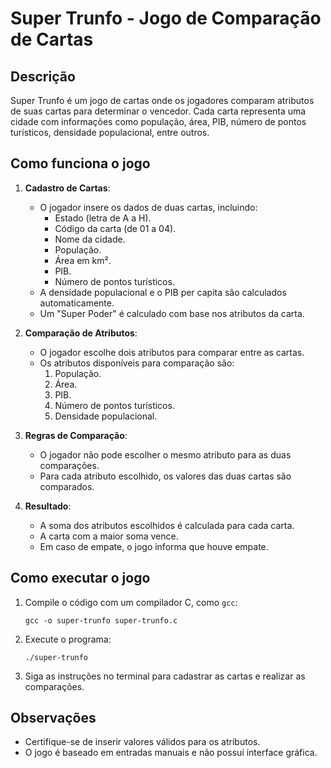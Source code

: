 # Super Trunfo - Jogo de Comparação de Cartas

## Descrição
Super Trunfo é um jogo de cartas onde os jogadores comparam atributos de suas cartas para determinar o vencedor. Cada carta representa uma cidade com informações como população, área, PIB, número de pontos turísticos, densidade populacional, entre outros.

## Como funciona o jogo

1. **Cadastro de Cartas**:
    - O jogador insere os dados de duas cartas, incluindo:
      - Estado (letra de A a H).
      - Código da carta (de 01 a 04).
      - Nome da cidade.
      - População.
      - Área em km².
      - PIB.
      - Número de pontos turísticos.
    - A densidade populacional e o PIB per capita são calculados automaticamente.
    - Um "Super Poder" é calculado com base nos atributos da carta.

2. **Comparação de Atributos**:
    - O jogador escolhe dois atributos para comparar entre as cartas.
    - Os atributos disponíveis para comparação são:
      1. População.
      2. Área.
      3. PIB.
      4. Número de pontos turísticos.
      5. Densidade populacional.

3. **Regras de Comparação**:
    - O jogador não pode escolher o mesmo atributo para as duas comparações.
    - Para cada atributo escolhido, os valores das duas cartas são comparados.

4. **Resultado**:
    - A soma dos atributos escolhidos é calculada para cada carta.
    - A carta com a maior soma vence.
    - Em caso de empate, o jogo informa que houve empate.

## Como executar o jogo
1. Compile o código com um compilador C, como `gcc`:
    ```
    gcc -o super-trunfo super-trunfo.c
    ```
2. Execute o programa:
    ```
    ./super-trunfo
    ```
3. Siga as instruções no terminal para cadastrar as cartas e realizar as comparações.

## Observações
- Certifique-se de inserir valores válidos para os atributos.
- O jogo é baseado em entradas manuais e não possui interface gráfica.